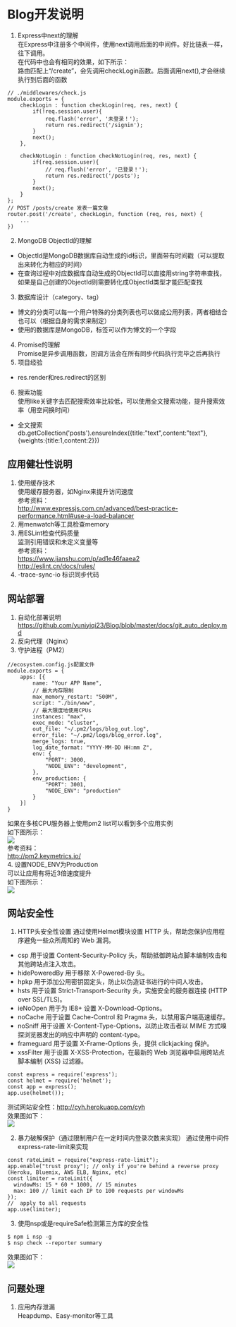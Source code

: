 # Blog开发说明
1. Express中next的理解<br>
在Express中注册多个中间件，使用next调用后面的中间件。好比链表一样，往下调用。<br>
在代码中也会有相同的效果，如下所示：<br>
路由匹配上“/create”，会先调用checkLogin函数。后面调用next(),才会继续执行到后面的函数<br>
```node
// ./middlewares/check.js
module.exports = {
	checkLogin : function checkLogin(req, res, next) {
		if(!req.session.user){
			req.flash('error', '未登录！');
			return res.redirect('/signin');
		}
		next();
	},

	checkNotLogin : function checkNotLogin(req, res, next) {
		if(req.session.user){
			// req.flush('error', '已登录！');
			return res.redirect('/posts');
		}
		next();
	}
};
// POST /posts/create 发表一篇文章
router.post('/create', checkLogin, function (req, res, next) {
	...
})
```
2. MongoDB ObjectId的理解<br>
- ObjectId是MongoDB数据库自动生成的id标识，里面带有时间戳（可以提取出来转化为相应的时间）
- 在查询过程中对应数据库自动生成的ObjectId可以直接用string字符串查找，如果是自己创建的ObjectId则需要转化成ObjectId类型才能匹配查找
3. 数据库设计（category、tag）<br>
- 博文的分类可以每一个用户特殊的分类列表也可以做成公用列表，两者相结合也可以（根据自身的需求来制定）
- 使用的数据库是MongoDB，标签可以作为博文的一个字段
4. Promise的理解<br>
Promise是异步调用函数，回调方法会在所有同步代码执行完毕之后再执行
5. 项目经验<br>
- res.render和res.redirect的区别<br>
6. 搜索功能<br>
使用like关键字去匹配搜索效率比较低，可以使用全文搜索功能，提升搜索效率（用空间换时间）<br>
- 全文搜索
db.getCollection('posts').ensureIndex({title:"text",content:"text"},{weights:{title:1,content:2}})<br>

## 应用健壮性说明<br>
1. 使用缓存技术<br>
使用缓存服务器，如Nginx来提升访问速度<br>
参考资料：<br>
http://www.expressjs.com.cn/advanced/best-practice-performance.html#use-a-load-balancer<br>
2. 用menwatch等工具检查memory<br>
3. 用ESLint检查代码质量<br>
监测引用错误和未定义变量等<br>
参考资料：<br>
https://www.jianshu.com/p/ad1e46faaea2<br>
http://eslint.cn/docs/rules/<br>
4. -trace-sync-io 标识同步代码<br>

## 网站部署<br>
1. 自动化部署说明<br>
https://github.com/yuniyiqi23/Blog/blob/master/docs/git_auto_deploy.md
2. 反向代理（Nginx）<br>
3. 守护进程（PM2）<br>
```node
//ecosystem.config.js配置文件
module.exports = {
    apps: [{
		name: "Your APP Name",
		// 最大内存限制
		max_memory_restart: "500M",
		script: "./bin/www",
		// 最大限度地使用CPUs
		instances: "max",
		exec_mode: "cluster",
		out_file: "~/.pm2/logs/blog_out.log",
		error_file: "~/.pm2/logs/blog_error.log",
		merge_logs: true,
		log_date_format: "YYYY-MM-DD HH:mm Z",
		env: {
			"PORT": 3000,
			"NODE_ENV": "development",
		},
		env_production: {
			"PORT": 3001,
			"NODE_ENV": "production"
		}
	}]
}
```
如果在多核CPU服务器上使用pm2 list可以看到多个应用实例<br>
如下图所示：<br>
![](http://47.75.8.64/pm2_list.png)<br>
参考资料：<br>
http://pm2.keymetrics.io/<br>
4. 设置NODE_ENV为Production<br>
   可以让应用有将近3倍速度提升<br>
   如下图所示：<br>
![](https://goldbergyoni.com/wp-content/uploads/2017/03/node_env-performance.png)<br>

## 网站安全性<br>
1. HTTP头安全性设置
通过使用Helmet模块设置 HTTP 头，帮助您保护应用程序避免一些众所周知的 Web 漏洞。<br>
- csp 用于设置 Content-Security-Policy 头，帮助抵御跨站点脚本编制攻击和其他跨站点注入攻击。
- hidePoweredBy 用于移除 X-Powered-By 头。
- hpkp 用于添加公用密钥固定头，防止以伪造证书进行的中间人攻击。
- hsts 用于设置 Strict-Transport-Security 头，实施安全的服务器连接 (HTTP over SSL/TLS)。
- ieNoOpen 用于为 IE8+ 设置 X-Download-Options。
- noCache 用于设置 Cache-Control 和 Pragma 头，以禁用客户端高速缓存。
- noSniff 用于设置 X-Content-Type-Options，以防止攻击者以 MIME 方式嗅探浏览器发出的响应中声明的 content-type。
- frameguard 用于设置 X-Frame-Options 头，提供 clickjacking 保护。
- xssFilter 用于设置 X-XSS-Protection，在最新的 Web 浏览器中启用跨站点脚本编制 (XSS) 过滤器。
```node
const express = require('express');  
const helmet = require('helmet');
const app = express();
app.use(helmet());
```
测试网站安全性：http://cyh.herokuapp.com/cyh<br>
效果图如下：<br>
![](http://47.75.8.64/herokuapp.png)<br>

2. 暴力破解保护（通过限制用户在一定时间内登录次数来实现）
通过使用中间件express-rate-limit来实现<br>
```node
const rateLimit = require("express-rate-limit");
app.enable("trust proxy"); // only if you're behind a reverse proxy (Heroku, Bluemix, AWS ELB, Nginx, etc)
const limiter = rateLimit({
  windowMs: 15 * 60 * 1000, // 15 minutes
  max: 100 // limit each IP to 100 requests per windowMs
});
//  apply to all requests
app.use(limiter);
```

3. 使用nsp或是requireSafe检测第三方库的安全性<br>
```node
$ npm i nsp -g
$ nsp check --reporter summary
```
效果图如下：<br>
![](http://47.75.8.64/nsp.png)<br>

## 问题处理<br>
1. 应用内存泄漏<br>
Heapdump、Easy-monitor等工具<br>
